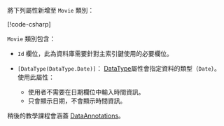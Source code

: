 將下列屬性新增至 `Movie` 類別：

[!code-csharp[](~/tutorials/first-mvc-app/start-mvc/sample/MvcMovie22/Models/Movie.cs?name=snippet1)]

`Movie` 類別包含：

* `Id` 欄位，此為資料庫需要針對主索引鍵使用的必要欄位。
* `[DataType(DataType.Date)]`： [DataType](/dotnet/api/microsoft.aspnetcore.mvc.dataannotations.internal.datatypeattributeadapter)屬性會指定資料的類型（`Date`）。 使用此屬性：

  * 使用者不需要在日期欄位中輸入時間資訊。
  * 只會顯示日期，不會顯示時間資訊。

稍後的教學課程會涵蓋 [DataAnnotations](/dotnet/api/system.componentmodel.dataannotations)。